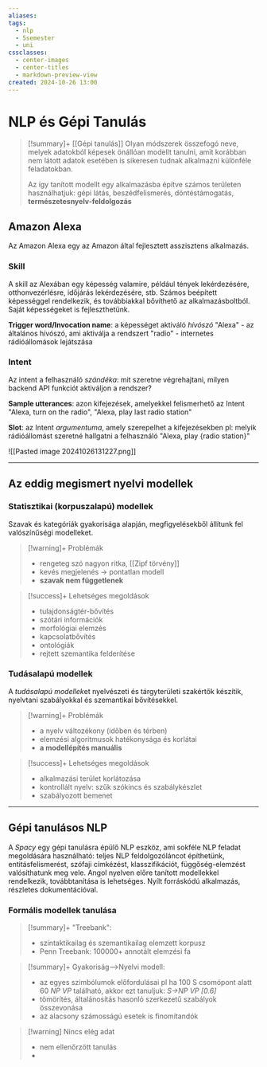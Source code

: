 ```yaml
---
aliases: 
tags:
  - nlp
  - 5semester
  - uni
cssclasses:
  - center-images
  - center-titles
  - markdown-preview-view
created: 2024-10-26 13:00
---
```


# NLP és Gépi Tanulás

>[!summary]+ [[Gépi tanulás]]
>Olyan módszerek összefogó neve, melyek adatokból képesek önállóan modellt tanulni, amit korábban nem látott adatok esetében is sikeresen tudnak alkalmazni különféle feladatokban.
>
>Az így tanított modellt egy alkalmazásba építve számos területen használhatjuk: gépi látás, beszédfelismerés, döntéstámogatás, **természetesnyelv-feldolgozás**

## Amazon Alexa

Az Amazon Alexa egy az Amazon által fejlesztett asszisztens alkalmazás.

### Skill

A skill az Alexában egy képesség valamire, például tények lekérdezésére, otthonvezérlésre, időjárás lekérdezésére, stb.
Számos beépített képességgel rendelkezik, és továbbiakkal bővíthető az alkalmazásboltból. Saját képességeket is fejleszthetünk.

**Trigger word/Invocation name**: a képességet aktiváló *hívószó*
"Alexa" - az általános hívószó, ami aktiválja a rendszert
"radio" - internetes rádióállomások lejátszása

### Intent

Az intent a felhasználó *szándéka*: mit szeretne végrehajtani, milyen backend API funkciót aktiváljon a rendszer?

**Sample utterances**: azon kifejezések, amelyekkel felismerhető az Intent
"Alexa, turn on the radio", "Alexa, play last radio station"

**Slot**: az Intent *argumentuma*, amely szerepelhet a kifejezésekben
pl: melyik rádióállomást szeretné hallgatni a felhasználó
"Alexa, play {radio station}"

![[Pasted image 20241026131227.png]]

---

## Az eddig megismert nyelvi modellek

### Statisztikai (**korpuszalapú**) modellek

Szavak és kategóriák gyakorisága alapján, megfigyelésekből állítunk fel valószínűségi modelleket.

>[!warning]+ Problémák
>- rengeteg szó nagyon ritka, [[Zipf törvény]]
>- kevés megjelenés -> pontatlan modell
>- **szavak nem függetlenek**

>[!success]+ Lehetséges megoldások
>- tulajdonságtér-bővítés
>- szótári információk
>- morfológiai elemzés
>- kapcsolatbővítés
>- ontológiák
>- rejtett szemantika felderítése

### Tudásalapú modellek

A *tudásalapú modellek*et nyelvészeti és tárgyterületi szakértők készítik, nyelvtani szabályokkal és szemantikai bővítésekkel.

>[!warning]+ Problémák
>- a nyelv változékony (időben és térben)
>- elemzési algoritmusok hatékonysága és korlátai
>- **a modellépítés manuális**

>[!success]+ Lehetséges megoldások
>- alkalmazási terület korlátozása
>- kontrollált nyelv: szűk szókincs és szabálykészlet
>- szabályozott bemenet

---
## Gépi tanulásos NLP

A *Spacy* egy gépi tanulásra épülő NLP eszköz, ami sokféle NLP feladat megoldására használható: teljes NLP feldolgozóláncot építhetünk, entitásfelismerést, szófaji címkézést, klasszifikációt, függőség-elemzést valósíthatunk meg vele. Angol nyelven előre tanított modellekkel rendelkezik, továbbtanítása is lehetséges. Nyílt forráskódú alkalmazás, részletes dokumentációval.

### Formális modellek tanulása

> [!summary]+ "Treebank":
> - szintaktikailag és szemantikailag elemzett korpusz
> - Penn Treebank: 100000+ annotált elemzési fa

> [!summary]+ Gyakoriság-->Nyelvi modell:
> 
> - az egyes szimbólumok előfordulásai
> 	  pl ha 100 S csomópont alatt 60 *NP VP* található, akkor ezt tanuljuk: *S->NP VP \[0.6\]*
> - tömörítés, általánosítás
> 	  hasonló szerkezetű szabályok összevonása
> - az alacsony számosságú esetek is finomítandók


> [!warning] Nincs elég adat
> - nem ellenőrzött tanulás
> - 